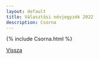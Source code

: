 ```yaml
---
layout: default
title: Választási névjegyzék 2022
description: Csorna
---
```


{% include Csorna.html %}

[Vissza](./)